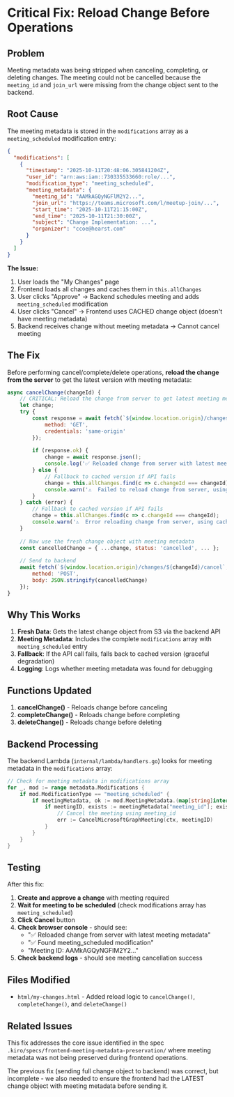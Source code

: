 # Critical Fix: Reload Change Before Operations

## Problem

Meeting metadata was being stripped when canceling, completing, or deleting changes. The meeting could not be cancelled because the `meeting_id` and `join_url` were missing from the change object sent to the backend.

## Root Cause

The meeting metadata is stored in the `modifications` array as a `meeting_scheduled` modification entry:

```json
{
  "modifications": [
    {
      "timestamp": "2025-10-11T20:48:06.305841204Z",
      "user_id": "arn:aws:iam::730335533660:role/...",
      "modification_type": "meeting_scheduled",
      "meeting_metadata": {
        "meeting_id": "AAMkAGQyNGFlM2Y2...",
        "join_url": "https://teams.microsoft.com/l/meetup-join/...",
        "start_time": "2025-10-11T21:15:00Z",
        "end_time": "2025-10-11T21:30:00Z",
        "subject": "Change Implementation: ...",
        "organizer": "ccoe@hearst.com"
      }
    }
  ]
}
```

**The Issue:**
1. User loads the "My Changes" page
2. Frontend loads all changes and caches them in `this.allChanges`
3. User clicks "Approve" → Backend schedules meeting and adds `meeting_scheduled` modification
4. User clicks "Cancel" → Frontend uses CACHED change object (doesn't have meeting metadata)
5. Backend receives change without meeting metadata → Cannot cancel meeting

## The Fix

Before performing cancel/complete/delete operations, **reload the change from the server** to get the latest version with meeting metadata:

```javascript
async cancelChange(changeId) {
    // CRITICAL: Reload the change from server to get latest meeting metadata
    let change;
    try {
        const response = await fetch(`${window.location.origin}/changes/${changeId}`, {
            method: 'GET',
            credentials: 'same-origin'
        });
        
        if (response.ok) {
            change = await response.json();
            console.log('✅ Reloaded change from server with latest meeting metadata');
        } else {
            // Fallback to cached version if API fails
            change = this.allChanges.find(c => c.changeId === changeId);
            console.warn('⚠️  Failed to reload change from server, using cached version');
        }
    } catch (error) {
        // Fallback to cached version if API fails
        change = this.allChanges.find(c => c.changeId === changeId);
        console.warn('⚠️  Error reloading change from server, using cached version:', error);
    }
    
    // Now use the fresh change object with meeting metadata
    const cancelledChange = { ...change, status: 'cancelled', ... };
    
    // Send to backend
    await fetch(`${window.location.origin}/changes/${changeId}/cancel`, {
        method: 'POST',
        body: JSON.stringify(cancelledChange)
    });
}
```

## Why This Works

1. **Fresh Data**: Gets the latest change object from S3 via the backend API
2. **Meeting Metadata**: Includes the complete `modifications` array with `meeting_scheduled` entry
3. **Fallback**: If the API call fails, falls back to cached version (graceful degradation)
4. **Logging**: Logs whether meeting metadata was found for debugging

## Functions Updated

1. **cancelChange()** - Reloads change before canceling
2. **completeChange()** - Reloads change before completing
3. **deleteChange()** - Reloads change before deleting

## Backend Processing

The backend Lambda (`internal/lambda/handlers.go`) looks for meeting metadata in the `modifications` array:

```go
// Check for meeting metadata in modifications array
for _, mod := range metadata.Modifications {
    if mod.ModificationType == "meeting_scheduled" {
        if meetingMetadata, ok := mod.MeetingMetadata.(map[string]interface{}); ok {
            if meetingID, exists := meetingMetadata["meeting_id"]; exists {
                // Cancel the meeting using meeting_id
                err := CancelMicrosoftGraphMeeting(ctx, meetingID)
            }
        }
    }
}
```

## Testing

After this fix:

1. **Create and approve a change** with meeting required
2. **Wait for meeting to be scheduled** (check modifications array has `meeting_scheduled`)
3. **Click Cancel** button
4. **Check browser console** - should see:
   - "✅ Reloaded change from server with latest meeting metadata"
   - "✅ Found meeting_scheduled modification"
   - "Meeting ID: AAMkAGQyNGFlM2Y2..."
5. **Check backend logs** - should see meeting cancellation success

## Files Modified

- `html/my-changes.html` - Added reload logic to `cancelChange()`, `completeChange()`, and `deleteChange()`

## Related Issues

This fix addresses the core issue identified in the spec `.kiro/specs/frontend-meeting-metadata-preservation/` where meeting metadata was not being preserved during frontend operations.

The previous fix (sending full change object to backend) was correct, but incomplete - we also needed to ensure the frontend had the LATEST change object with meeting metadata before sending it.
